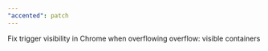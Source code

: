 ```yaml
---
"accented": patch
---
```


Fix trigger visibility in Chrome when overflowing overflow: visible containers
